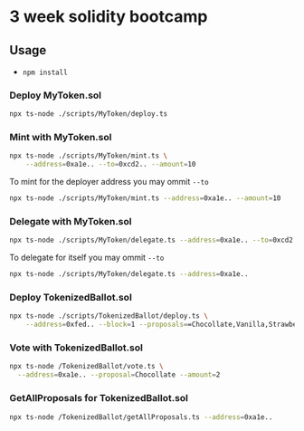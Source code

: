 # 3 week solidity bootcamp

## Usage

* `npm install`

### Deploy MyToken.sol

```bash
npx ts-node ./scripts/MyToken/deploy.ts
```

### Mint with MyToken.sol

```bash
npx ts-node ./scripts/MyToken/mint.ts \
    --address=0xa1e.. --to=0xcd2.. --amount=10
```

To mint for the deployer address you may ommit `--to`
```bash
npx ts-node ./scripts/MyToken/mint.ts --address=0xa1e.. --amount=10
```

### Delegate with MyToken.sol

```bash
npx ts-node ./scripts/MyToken/delegate.ts --address=0xa1e.. --to=0xcd2..
```

To delegate for itself you may ommit `--to`
```bash
npx ts-node ./scripts/MyToken/delegate.ts --address=0xa1e..
```

### Deploy TokenizedBallot.sol

```bash
npx ts-node ./scripts/TokenizedBallot/deploy.ts \
	--address=0xfed.. --block=1 --proposals==Chocollate,Vanilla,Strawberry
```

### Vote with TokenizedBallot.sol

```bash
npx ts-node /TokenizedBallot/vote.ts \
  --address=0xa1e.. --proposal=Chocollate --amount=2
```

### GetAllProposals for TokenizedBallot.sol

```bash
npx ts-node /TokenizedBallot/getAllProposals.ts --address=0xa1e..
```

